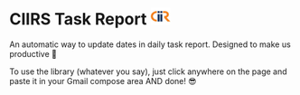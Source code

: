 # CIIRS Task Report <img src="https://raw.githubusercontent.com/mohiwalla/ciirsdailyreport/mohiwalla/download.jpg" width="35" height="30">

An automatic way to update dates in daily task report. Designed to make us productive 🙂

To use the library (whatever you say), just click anywhere on the page and paste it in your Gmail compose area AND done! 😎
